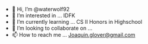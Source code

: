 - 👋 Hi, I’m @waterwolf92
- 👀 I’m interested in ... IDFK
- 🌱 I’m currently learning ... CS II Honors in Highschool
- 💞️ I’m looking to collaborate on ...
- 📫 How to reach me ... Joaquin.glover@gmail.com

<!---
waterwolf92/waterwolf92 is a ✨ special ✨ repository because its `README.md` (this file) appears on your GitHub profile.
You can click the Preview link to take a look at your changes.
--->
